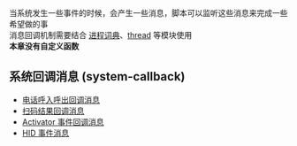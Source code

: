 当系统发生一些事件的时候，会产生一些消息，脚本可以监听这些消息来完成一些希望做的事  
消息回调机制需要结合 [进程词典](/Handbook/proc/README.md)、[thread](/Handbook/thread/README.md) 等模块使用  
**本章没有自定义函数**  

## 系统回调消息 (system-callback)
- [电话呼入呼出回调消息](call.md)
- [扫码结果回调消息](scan.md)
- [Activator 事件回调消息](activator.md)
- [HID 事件消息](hid.md)